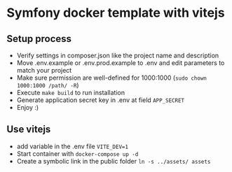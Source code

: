 # Symfony docker template with vitejs
## Setup process

- Verify settings in composer.json like the project name and description
- Move .env.example or .env.prod.example to .env and edit parameters to match your project
- Make sure permission are well-defined for 1000:1000 (`sudo chown 1000:1000 /path/ -R`)
- Execute `make build` to run installation
- Generate application secret key in .env at field `APP_SECRET`
- Enjoy :)

## Use vitejs

- add variable in the .env file `VITE_DEV=1`
- Start container with `docker-compose up -d`
- Create a symbolic link in the public folder `ln -s ../assets/ assets`
